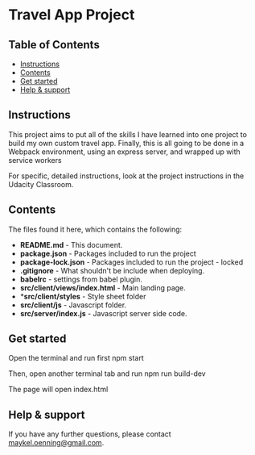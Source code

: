 # Travel App Project

## Table of Contents

* [Instructions](#instructions)
* [Contents](#contents)
* [Get started](#get-started)
* [Help & support](#help--support)

## Instructions

This project aims to put all of the skills I have learned into one project to build my own custom travel app. Finally, this is all going to be done in a Webpack environment, using an express server, and wrapped up with service workers

For specific, detailed instructions, look at the project instructions in the Udacity Classroom.

## Contents

The files found it here, which contains the following:

* **README.md** - This document.
* **package.json** - Packages included to run the project
* **package-lock.json** - Packages included to run the project - locked
* **.gitignore** - What shouldn't be include when deploying.
* **babelrc** - settings from babel plugin.
* **src/client/views/index.html** - Main landing page.
* ***src/client/styles** - Style sheet folder
* **src/client/js** - Javascript folder.
* **src/server/index.js** - Javascript server side code.

## Get started

Open the terminal and run first
npm start

Then, open another terminal tab and run
npm run build-dev

The page will open index.html

## Help & support

If you have any further questions, please contact [maykel.oenning@gmail.com](mailto:maykel.oenning@gmail.com).